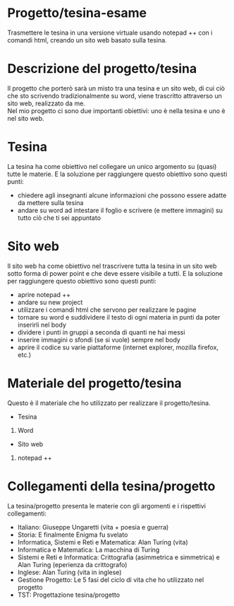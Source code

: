 # Progetto/tesina-esame
Trasmettere le tesina in una versione virtuale usando notepad ++ con i comandi html, creando un sito web basato sulla tesina.

# Descrizione del progetto/tesina
Il progetto che porterò sarà un misto tra una tesina e un sito web, di cui ciò che sto scrivendo tradizionalmente su word, viene trascritto attraverso un sito web, realizzato da me.   
Nel mio progetto ci sono due importanti obiettivi: uno è nella tesina e uno è nel sito web.

# Tesina 
La tesina ha come obiettivo nel collegare un unico argomento su (quasi) tutte le materie.
E la soluzione per raggiungere questo obiettivo sono questi punti:
* chiedere agli insegnanti alcune informazioni che possono essere adatte da mettere sulla tesina 
* andare su word ad intestare il foglio e scrivere (e mettere immagini) su tutto ciò che ti sei appuntato   

# Sito web
Il sito web ha come obiettivo nel trascrivere tutta la tesina in un sito web sotto forma di power point e che deve essere visibile a tutti.
E la soluzione per raggiungere questo obiettivo sono questi punti:
* aprire notepad ++
* andare su new project
* utilizzare i comandi html che servono per realizzare le pagine 
* tornare su word e suddividere il testo di ogni materia in punti da poter inserirli nel body
* dividere i punti in gruppi a seconda di quanti ne hai messi  
* inserire immagini o sfondi (se si vuole) sempre nel body
* aprire il codice su varie piattaforme (internet explorer, mozilla firefox, etc.)

# Materiale del progetto/tesina
Questo è il materiale che ho utilizzato per realizzare il progetto/tesina.
* Tesina
1) Word
* Sito web
1) notepad ++

# Collegamenti della tesina/progetto
La tesina/progetto presenta le materie con gli argomenti e i rispettivi collegamenti:
* Italiano: Giuseppe Ungaretti (vita + poesia e guerra)
* Storia: E finalmente Enigma fu svelato 
* Informatica, Sistemi e Reti e Matematica: Alan Turing (vita)
* Informatica e Matematica: La macchina di Turing
* Sistemi e Reti e Informatica: Crittografia (asimmetrica e simmetrica) e Alan Turing (eperienza da crittografo)
* Inglese: Alan Turing (vita in inglese)
* Gestione Progetto: Le 5 fasi del ciclo di vita che ho utilizzato nel progetto 
* TST: Progettazione tesina/progetto
